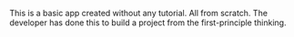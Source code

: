 This is a basic app created without any tutorial. All from scratch. 
The developer has done this to build a project from the first-principle thinking. 

